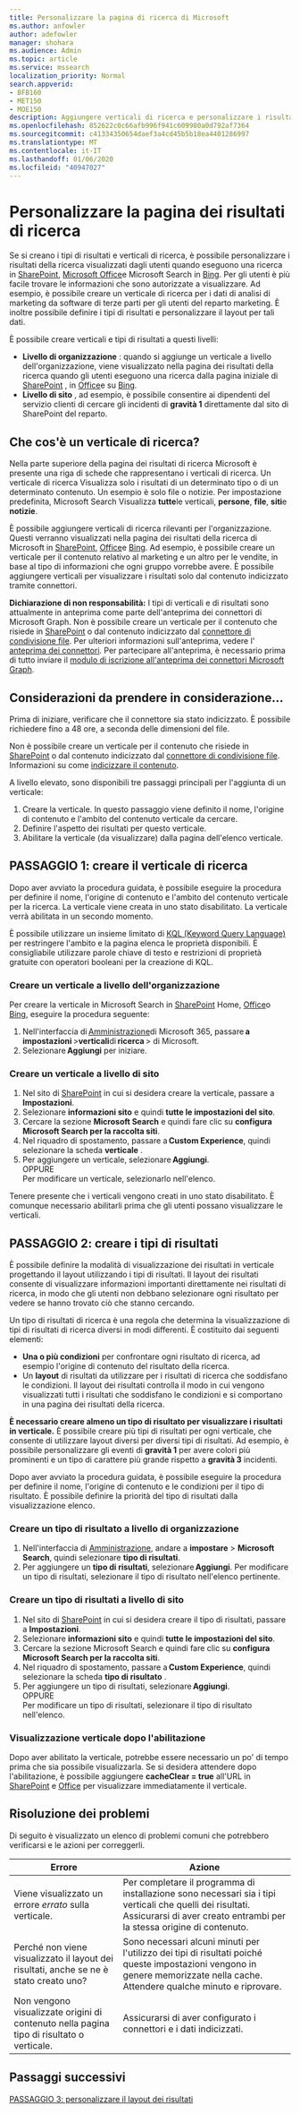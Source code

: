 ```yaml
---
title: Personalizzare la pagina di ricerca di Microsoft
ms.author: anfowler
author: adefowler
manager: shohara
ms.audience: Admin
ms.topic: article
ms.service: mssearch
localization_priority: Normal
search.appverid:
- BFB160
- MET150
- MOE150
description: Aggiungere verticali di ricerca e personalizzare i risultati di ricerca
ms.openlocfilehash: 852622c0c66afb996f941c609980a0d792af7364
ms.sourcegitcommit: c41334350654daef3a4cd45b5b18ea4401286997
ms.translationtype: MT
ms.contentlocale: it-IT
ms.lasthandoff: 01/06/2020
ms.locfileid: "40947027"
---
```

# <a name="customize-the-search-results-page"></a>Personalizzare la pagina dei risultati di ricerca

Se si creano i tipi di risultati e verticali di ricerca, è possibile personalizzare i risultati della ricerca visualizzati dagli utenti quando eseguono una ricerca in [SharePoint](http://sharepoint.com/), [Microsoft Office](https://Office.com)e Microsoft Search in [Bing](https://Bing.com). Per gli utenti è più facile trovare le informazioni che sono autorizzate a visualizzare. Ad esempio, è possibile creare un verticale di ricerca per i dati di analisi di marketing da software di terze parti per gli utenti del reparto marketing. È inoltre possibile definire i tipi di risultati e personalizzare il layout per tali dati.  

È possibile creare verticali e tipi di risultati a questi livelli: 

- **Livello di organizzazione** : quando si aggiunge un verticale a livello dell'organizzazione, viene visualizzato nella pagina dei risultati della ricerca quando gli utenti eseguono una ricerca dalla pagina iniziale di [SharePoint](http://sharepoint.com/) , in [Office](https://Office.com)e su [Bing](https://Bing.com). 
- **Livello di sito** , ad esempio, è possibile consentire ai dipendenti del servizio clienti di cercare gli incidenti di **gravità 1** direttamente dal sito di SharePoint del reparto. 

## <a name="whats-a-search-vertical"></a>Che cos'è un verticale di ricerca?

Nella parte superiore della pagina dei risultati di ricerca Microsoft è presente una riga di schede che rappresentano i verticali di ricerca. Un verticale di ricerca Visualizza solo i risultati di un determinato tipo o di un determinato contenuto. Un esempio è solo file o notizie. Per impostazione predefinita, Microsoft Search Visualizza **tutte**le verticali, **persone**, **file**, **siti**e **notizie**.  

È possibile aggiungere verticali di ricerca rilevanti per l'organizzazione. Questi verranno visualizzati nella pagina dei risultati della ricerca di Microsoft in [SharePoint](http://sharepoint.com/), [Office](https://Office.com)e [Bing](https://Bing.com). Ad esempio, è possibile creare un verticale per il contenuto relativo al marketing e un altro per le vendite, in base al tipo di informazioni che ogni gruppo vorrebbe avere. È possibile aggiungere verticali per visualizzare i risultati solo dal contenuto indicizzato tramite connettori.  

**Dichiarazione di non responsabilità:** I tipi di verticali e di risultati sono attualmente in anteprima come parte dell'anteprima dei connettori di Microsoft Graph. Non è possibile creare un verticale per il contenuto che risiede in [SharePoint](http://sharepoint.com/) o dal contenuto indicizzato dal [connettore di condivisione file](file-share-connector.md). Per ulteriori informazioni sull'anteprima, vedere l' [anteprima dei connettori](connectors-preview.md). Per partecipare all'anteprima, è necessario prima di tutto inviare il [modulo di iscrizione all'anteprima dei connettori Microsoft Graph](https://forms.office.com/Pages/ResponsePage.aspx?id=v4j5cvGGr0GRqy180BHbRxWYgu82J_RFnMMATAS6_chUNVYwNU1CMDNZUDBSSDZKWVo2RDJDRjRLQi4u).

## <a name="things-to-consider"></a>Considerazioni da prendere in considerazione...

Prima di iniziare, verificare che il connettore sia stato indicizzato. È possibile richiedere fino a 48 ore, a seconda delle dimensioni del file.

Non è possibile creare un verticale per il contenuto che risiede in [SharePoint](http://sharepoint.com/) o dal contenuto indicizzato dal [connettore di condivisione file](file-share-connector.md). Informazioni su come [indicizzare il contenuto](configure-connector.md).

A livello elevato, sono disponibili tre passaggi principali per l'aggiunta di un verticale: 

1. Creare la verticale. In questo passaggio viene definito il nome, l'origine di contenuto e l'ambito del contenuto verticale da cercare. 
2. Definire l'aspetto dei risultati per questo verticale.  
3. Abilitare la verticale (da visualizzare) dalla pagina dell'elenco verticale.   

## <a name="step-1-create-the-search-vertical"></a>PASSAGGIO 1: creare il verticale di ricerca

Dopo aver avviato la procedura guidata, è possibile eseguire la procedura per definire il nome, l'origine di contenuto e l'ambito del contenuto verticale per la ricerca. La verticale viene creata in uno stato disabilitato. La verticale verrà abilitata in un secondo momento.

È possibile utilizzare un insieme limitato di [KQL (Keyword Query Language)](https://docs.microsoft.com/sharepoint/dev/general-development/keyword-query-language-kql-syntax-reference) per restringere l'ambito e la pagina elenca le proprietà disponibili. È consigliabile utilizzare parole chiave di testo e restrizioni di proprietà gratuite con operatori booleani per la creazione di KQL. 

### <a name="create-a-vertical-at-the-organization-level"></a>Creare un verticale a livello dell'organizzazione

Per creare la verticale in Microsoft Search in [SharePoint](http://sharepoint.com/) Home, [Office](https://Office.com)o [Bing](https://Bing.com), eseguire la procedura seguente:

1. Nell'interfaccia di [Amministrazione](https://admin.microsoft.com)di Microsoft 365, passare **a impostazioni** >**verticali**di **ricerca** > di Microsoft.
1. Selezionare **Aggiungi** per iniziare.  

### <a name="create-a-vertical-at-the-site-level"></a>Creare un verticale a livello di sito

1. Nel sito di [SharePoint](http://sharepoint.com/) in cui si desidera creare la verticale, passare a **Impostazioni**.
1. Selezionare **informazioni sito** e quindi **tutte le impostazioni del sito**.
1. Cercare la sezione **Microsoft Search** e quindi fare clic su **configura Microsoft Search per la raccolta siti**.
1. Nel riquadro di spostamento, passare a **Custom Experience**, quindi selezionare la scheda **verticale** .
1. Per aggiungere un verticale, selezionare **Aggiungi**. <br>
OPPURE <br>Per modificare un verticale, selezionarlo nell'elenco.

Tenere presente che i verticali vengono creati in uno stato disabilitato. È comunque necessario abilitarli prima che gli utenti possano visualizzare le verticali.

## <a name="step-2-create-the-result-types"></a>PASSAGGIO 2: creare i tipi di risultati

È possibile definire la modalità di visualizzazione dei risultati in verticale progettando il layout utilizzando i tipi di risultati. Il layout dei risultati consente di visualizzare informazioni importanti direttamente nei risultati di ricerca, in modo che gli utenti non debbano selezionare ogni risultato per vedere se hanno trovato ciò che stanno cercando.

Un tipo di risultati di ricerca è una regola che determina la visualizzazione di tipi di risultati di ricerca diversi in modi differenti. È costituito dai seguenti elementi:

- **Una o più condizioni** per confrontare ogni risultato di ricerca, ad esempio l'origine di contenuto del risultato della ricerca.  
- Un **layout** di risultati da utilizzare per i risultati di ricerca che soddisfano le condizioni. Il layout dei risultati controlla il modo in cui vengono visualizzati tutti i risultati che soddisfano le condizioni e si comportano in una pagina dei risultati della ricerca.

**È necessario creare almeno un tipo di risultato per visualizzare i risultati in verticale.** È possibile creare più tipi di risultati per ogni verticale, che consente di utilizzare layout diversi per diversi tipi di risultati. Ad esempio, è possibile personalizzare gli eventi di **gravità 1** per avere colori più prominenti e un tipo di carattere più grande rispetto a **gravità 3** incidenti. 

Dopo aver avviato la procedura guidata, è possibile eseguire la procedura per definire il nome, l'origine di contenuto e le condizioni per il tipo di risultato. È possibile definire la priorità del tipo di risultati dalla visualizzazione elenco. 
  
### <a name="create-a-result-type-at-the-organization-level"></a>Creare un tipo di risultato a livello di organizzazione

1. Nell'interfaccia di [Amministrazione](https://admin.microsoft.com), andare a **impostare** > **Microsoft Search**, quindi selezionare **tipo di risultati**.
1. Per aggiungere un **tipo di risultati**, selezionare **Aggiungi**. Per modificare un tipo di risultati, selezionare il tipo di risultato nell'elenco pertinente.
 
### <a name="create-a-results-type-at-the-site-level"></a>Creare un tipo di risultati a livello di sito

1. Nel sito di [SharePoint](http://sharepoint.com/) in cui si desidera creare il tipo di risultati, passare a **Impostazioni**.
1. Selezionare **informazioni sito** e quindi **tutte le impostazioni del sito**. 
1. Cercare la sezione Microsoft Search e quindi fare clic su **configura Microsoft Search per la raccolta siti**.
1. Nel riquadro di spostamento, passare a **Custom Experience**, quindi selezionare la scheda **tipo di risultato** .
1. Per aggiungere un tipo di risultati, selezionare **Aggiungi**. <br> OPPURE <br>Per modificare un tipo di risultati, selezionare il tipo di risultato nell'elenco.

### <a name="view-the-vertical-after-enabling"></a>Visualizzazione verticale dopo l'abilitazione

Dopo aver abilitato la verticale, potrebbe essere necessario un po' di tempo prima che sia possibile visualizzarla.
Se si desidera attendere dopo l'abilitazione, è possibile aggiungere **cacheClear = true** all'URL in [SharePoint](http://sharepoint.com/) e [Office](https://Office.com) per visualizzare immediatamente il verticale.

## <a name="troubleshooting"></a>Risoluzione dei problemi

Di seguito è visualizzato un elenco di problemi comuni che potrebbero verificarsi e le azioni per correggerli.


|Errore  |Azione  |
|---------|---------|
|Viene visualizzato un errore *errato* sulla verticale. |   Per completare il programma di installazione sono necessari sia i tipi verticali che quelli dei risultati. Assicurarsi di aver creato entrambi per la stessa origine di contenuto.      |
|Perché non viene visualizzato il layout dei risultati, anche se ne è stato creato uno? | Sono necessari alcuni minuti per l'utilizzo dei tipi di risultati poiché queste impostazioni vengono in genere memorizzate nella cache. Attendere qualche minuto e riprovare.        |
|Non vengono visualizzate origini di contenuto nella pagina tipo di risultato o verticale.     |      Assicurarsi di aver configurato i connettori e i dati indicizzati.   |



## <a name="next-steps"></a>Passaggi successivi
[PASSAGGIO 3: personalizzare il layout dei risultati](customize-results-layout.md)
